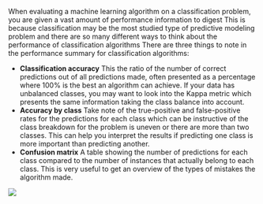 When evaluating a machine learning algorithm on a classification problem, you are given a vast
amount of performance information to digest This is because classification may be the most
studied type of predictive modeling problem and there are so many different ways to think about
the performance of classification algorithms There are three things to note in the performance
summary for classification algorithms:
- **Classification accuracy** This the ratio of the number of correct predictions out of all
predictions made, often presented as a percentage where 100% is the best an algorithm
can achieve. If your data has unbalanced classes, you may want to look into the Kappa
metric which presents the same information taking the class balance into account.
- **Accuracy by class** Take note of the true-positive and false-positive rates for the
predictions for each class which can be instructive of the class breakdown for the problem
is uneven or there are more than two classes. This can help you interpret the results if
predicting one class is more important than predicting another.
- **Confusion matrix** A table showing the number of predictions for each class compared
to the number of instances that actually belong to each class. This is very useful to get
an overview of the types of mistakes the algorithm made.

![](https://github.com/fenago/katacoda-scenarios/raw/master/machine-learning-mastery-weka/machine-learning-mastery-weka-chapter-15/steps/images/75.png)
